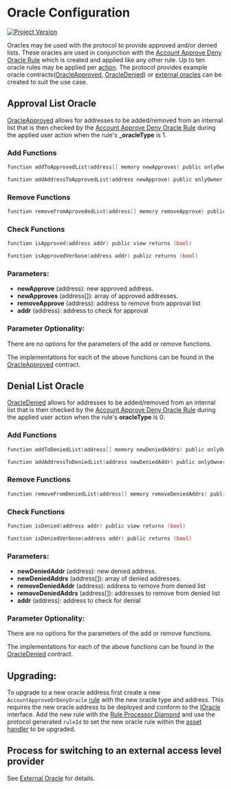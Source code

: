 # Oracle Configuration
[![Project Version][version-image]][version-url]

Oracles may be used with the protocol to provide approved and/or denied lists. These oracles are used in conjunction with the [Account Approve Deny Oracle Rule](../rules/ACCOUNT-APPROVE-DENY-ORACLE.md) which is created and applied like any other rule. Up to ten oracle rules may be applied per [action](../rules/ACTION-TYPES.md). The protocol provides example oracle contracts([OracleApproved](../../../src/example/OracleApproved.sol), [OracleDenied](../../../src/example/OracleDenied.sol)) or [external oracles](./EXTERNAL-ORACLE.md) can be created to suit the use case.

## Approval List Oracle

[OracleApproved](../../../src/example/OracleApproved.sol) allows for addresses to be added/removed from an internal list that is then checked by the [Account Approve Deny Oracle Rule](../rules/ACCOUNT-APPROVE-DENY-ORACLE.md) during the applied user action when the rule's **_oracleType** is 1.

### Add Functions

```c
function addToApprovedList(address[] memory newApproves) public onlyOwner
```
```c
function addAddressToApprovedList(address newApprove) public onlyOwner
```

### Remove Functions

```c
function removeFromAprovededList(address[] memory removeApprove) public onlyOwner 
```

### Check Functions
```c
function isApproved(address addr) public view returns (bool) 
```
```c
function isApprovedVerbose(address addr) public returns (bool)
```
### Parameters:

- **newApprove** (address): new approved address.
- **newApproves** (address[]): array of approved addresses.
- **removeApprove** (address): address to remove from approval list
- **addr** (address): address to check for approval


### Parameter Optionality:

There are no options for the parameters of the add or remove functions.

The implementations for each of the above functions can be found in the [OracleApproved](../../../src/example/OracleApproved.sol) contract.


## Denial List Oracle

[OracleDenied](../../../src/example/OracleDenied.sol) allows for addresses to be added/removed from an internal list that is then checked by the [Account Approve Deny Oracle Rule](../rules/ACCOUNT-APPROVE-DENY-ORACLE.md) during the applied user action when the rule's **oracleType** is 0.

### Add Functions

```c
function addToDeniedList(address[] memory newDeniedAddrs) public onlyOwner
```
```c
function addAddressToDeniedList(address newDeniedAddr) public onlyOwner
```

### Remove Functions

```c
function removeFromDeniedList(address[] memory removeDeniedAddrs) public onlyOwner 
```

### Check Functions
```c
function isDenied(address addr) public view returns (bool) 
```
```c
function isDeniedVerbose(address addr) public returns (bool)
```
### Parameters:

- **newDeniedAddr** (address): new denied address.
- **newDeniedAddrs** (address[]): array of denied addresses.
- **removeDeniedAddr** (address): address to remove from denied list
- **removeDeniedAddrs** (address[]): addresses to remove from denied list
- **addr** (address): address to check for denial


### Parameter Optionality:

There are no options for the parameters of the add or remove functions.

The implementations for each of the above functions can be found in the [OracleDenied](../../../src/example/OracleDenied.sol) contract.


## Upgrading: 

To upgrade to a new oracle address first create a new `AccountApproveOrDenyOracle` [rule](../rules/ACCOUNT-APPROVE-DENY-ORACLE.md) with the new oracle type and address. This requires the new oracle address to be deployed and conform to the [IOracle](../../../src/common/IOracle.sol) interface. Add the new rule with the [Rule Processor Diamond](../architecture/protocol/RULE-PROCESSOR-DIAMOND.md) and use the protocol generated `ruleId` to set the new oracle rule within the [asset handler](../architecture/client/assetHandler/PROTOCOL-ASSET-HANDLER-DIAMOND.md) to be upgraded. 

## Process for switching to an external access level provider

See [External Oracle](./EXTERNAL-ORACLE.md) for details.


<!-- These are the header links -->
[version-image]: https://img.shields.io/badge/Version-1.3.1-brightgreen?style=for-the-badge&logo=appveyor
[version-url]: https://github.com/thrackle-io/Tron